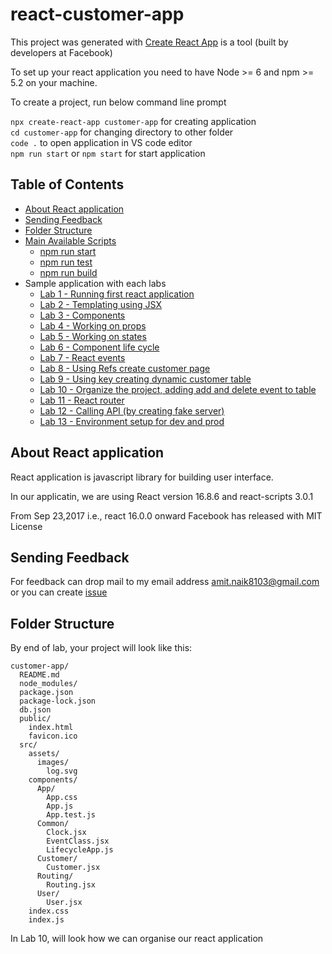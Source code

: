 # react-customer-app

This project was generated with [Create React App](https://reactjs.org/docs/create-a-new-react-app.html) is a tool (built by developers at Facebook) 

To set up your react application you need to have Node >= 6 and npm >= 5.2 on your machine.

To create a project, run below command line prompt

`npx create-react-app customer-app` for creating application  
`cd customer-app` for changing directory to other folder  
`code .` to open application in VS code editor  
`npm run start` or `npm start` for start application  

## Table of Contents

- [About React application](#about-react-application)
- [Sending Feedback](#sending-feedback)
- [Folder Structure](#folder-structure)
- [Main Available Scripts](#available-scripts)
    - [npm run start](#npm-start)
    - [npm run test](#npm-test)
    - [npm run build](#npm-run-build)
- Sample application with each labs
    - [Lab 1 - Running first react application](https://github.com/Amitpnk/react-customer-app/tree/master/Lab01/customer-app)
    - [Lab 2 - Templating using JSX](https://github.com/Amitpnk/react-customer-app/tree/master/Lab02/customer-app)
    - [Lab 3 - Components](https://github.com/Amitpnk/react-customer-app/tree/master/Lab03/customer-app)
    - [Lab 4 - Working on props](https://github.com/Amitpnk/react-customer-app/tree/master/Lab04/customer-app)
    - [Lab 5 - Working on states](https://github.com/Amitpnk/react-customer-app/tree/master/Lab05/customer-app)
    - [Lab 6 - Component life cycle](https://github.com/Amitpnk/react-customer-app/tree/master/Lab06/customer-app)
    - [Lab 7 - React events](https://github.com/Amitpnk/react-customer-app/tree/master/Lab07/customer-app)
    - [Lab 8 - Using Refs create customer page](https://github.com/Amitpnk/react-customer-app/tree/master/Lab08/customer-app)
    - [Lab 9 - Using key creating dynamic customer table](https://github.com/Amitpnk/react-customer-app/tree/master/Lab09/customer-app)
    - [Lab 10 - Organize the project, adding add and delete event to table](https://github.com/Amitpnk/react-customer-app/tree/master/Lab10/customer-app)
    - [Lab 11 - React router](https://github.com/Amitpnk/react-customer-app/tree/master/Lab11/customer-app)
    - [Lab 12 - Calling API (by creating fake server)](https://github.com/Amitpnk/react-customer-app/tree/master/Lab12/customer-app)
    - [Lab 13 - Environment setup for dev and prod](https://github.com/Amitpnk/react-customer-app/tree/master/Lab13/customer-app)

## About React application

React application is javascript library for building user interface.

In our applicatin, we are using React version 16.8.6 and react-scripts 3.0.1

From Sep 23,2017 i.e., react 16.0.0 onward Facebook has released with MIT License

## Sending Feedback

For feedback can drop mail to my email address amit.naik8103@gmail.com or you can create [issue](https://github.com/Amitpnk/react-customer-app/issues/new)

## Folder Structure

By end of lab, your project will look like this:

```
customer-app/
  README.md
  node_modules/
  package.json
  package-lock.json
  db.json
  public/
    index.html
    favicon.ico
  src/
    assets/
      images/
        log.svg
    components/
      App/
        App.css
        App.js
        App.test.js
      Common/
        Clock.jsx
        EventClass.jsx
        LifecycleApp.js
      Customer/
        Customer.jsx
      Routing/
        Routing.jsx
      User/
        User.jsx
    index.css
    index.js
```

In Lab 10, will look how we can organise our react application

